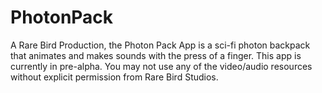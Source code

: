 PhotonPack
==========

A Rare Bird Production, the Photon Pack App is a sci-fi photon backpack that animates and makes sounds with the press
of a finger. This app is currently in pre-alpha. You may not use any of the video/audio resources without explicit 
permission from Rare Bird Studios. 

